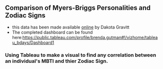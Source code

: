 ## Comparison of Myers-Briggs Personalities and Zodiac Signs
- this data has been made available [online](https://www.kaggle.com/dakotagravitt/mbti-and-birthdays) by Dakota Gravitt
- The completed dashboard can be found here:https://public.tableau.com/profile/brenda.gutman#!/vizhome/tableau_bdays/Dashboard1

### Using Tableau to make a visual to find any correlation between an individual's MBTI and thier Zodiac Sign.




  
